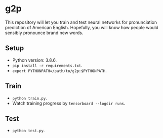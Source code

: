 # g2p
This repository will let you train and test neural networks for pronunciation prediction of American English. Hopefully, you will know how people would sensibly pronounce brand new words.

## Setup
* Python version: 3.8.6.
* ```pip install -r requirements.txt```.
* ```export PYTHONPATH=/path/to/g2p:$PYTHONPATH```.

## Train
* ```python train.py```.
* Watch training progress by ```tensorboard --logdir runs```.

## Test
* ```python test.py```.
